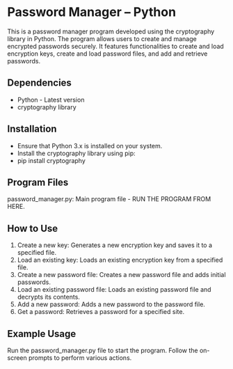 # Password Manager – Python
This is a password manager program developed using the cryptography library in Python. 
The program allows users to create and manage encrypted passwords securely. 
It features functionalities to create and load encryption keys, create and load password files, and add and retrieve passwords.

## Dependencies
- Python - Latest version
- cryptography library
## Installation
- Ensure that Python 3.x is installed on your system.
- Install the cryptography library using pip:
-   pip install cryptography

## Program Files
password_manager.py: Main program file - RUN THE PROGRAM FROM HERE.
## How to Use
1. Create a new key: Generates a new encryption key and saves it to a specified file.
2. Load an existing key: Loads an existing encryption key from a specified file.
3. Create a new password file: Creates a new password file and adds initial passwords.
4. Load an existing password file: Loads an existing password file and decrypts its contents.
5. Add a new password: Adds a new password to the password file.
6. Get a password: Retrieves a password for a specified site.

## Example Usage
Run the password_manager.py file to start the program. Follow the on-screen prompts to perform various actions.

